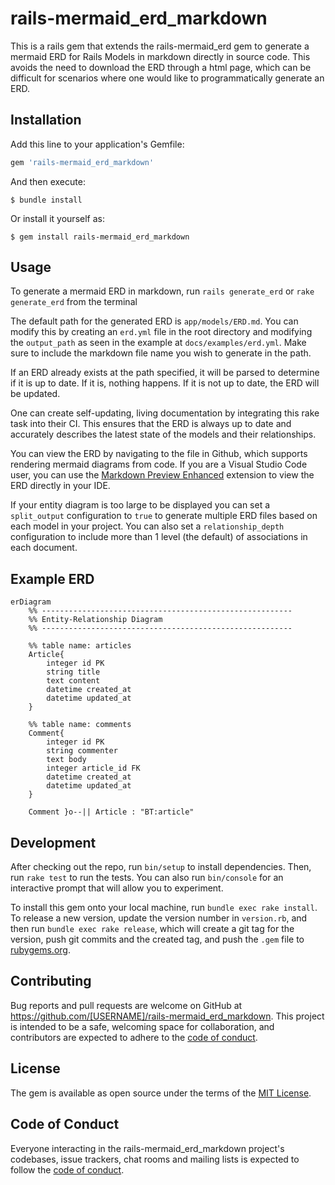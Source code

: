 # rails-mermaid_erd_markdown

This is a rails gem that extends the rails-mermaid_erd gem to generate a mermaid ERD for Rails Models in markdown directly in source code. This avoids the need to download the ERD through a html page, which can be difficult for scenarios where one would like to programmatically generate an ERD.

## Installation

Add this line to your application's Gemfile:

```ruby
gem 'rails-mermaid_erd_markdown'
```

And then execute:

    $ bundle install

Or install it yourself as:

    $ gem install rails-mermaid_erd_markdown

## Usage

To generate a mermaid ERD in markdown, run `rails generate_erd` or `rake generate_erd` from the terminal

The default path for the generated ERD is `app/models/ERD.md`. You can modify this by creating an `erd.yml` file in the root directory and modifying the `output_path` as seen in the example at `docs/examples/erd.yml`. Make sure to include the markdown file name you wish to generate in the path. 

If an ERD already exists at the path specified, it will be parsed to determine if it is up to date. If it is, nothing happens. If it is not up to date, the ERD will be updated. 

One can create self-updating, living documentation by integrating this rake task into their CI. This ensures that the ERD is always up to date and accurately describes the latest state of the models and their relationships.

You can view the ERD by navigating to the file in Github, which supports rendering mermaid diagrams from code. If you are a Visual Studio Code user, you can use the [Markdown Preview Enhanced](https://marketplace.visualstudio.com/items?itemName=shd101wyy.markdown-preview-enhanced) extension to view the ERD directly in your IDE.

If your entity diagram is too large to be displayed you can set a `split_output` configuration to `true` to generate multiple ERD files based on each model in your project. You can also set a `relationship_depth` configuration to include more than 1 level (the default) of associations in each document.

## Example ERD

```mermaid
erDiagram
    %% --------------------------------------------------------
    %% Entity-Relationship Diagram
    %% --------------------------------------------------------

    %% table name: articles
    Article{
        integer id PK 
        string title  
        text content  
        datetime created_at  
        datetime updated_at  
    }

    %% table name: comments
    Comment{
        integer id PK 
        string commenter  
        text body  
        integer article_id FK 
        datetime created_at  
        datetime updated_at  
    }

    Comment }o--|| Article : "BT:article"
```

## Development

After checking out the repo, run `bin/setup` to install dependencies. Then, run `rake test` to run the tests. You can also run `bin/console` for an interactive prompt that will allow you to experiment.

To install this gem onto your local machine, run `bundle exec rake install`. To release a new version, update the version number in `version.rb`, and then run `bundle exec rake release`, which will create a git tag for the version, push git commits and the created tag, and push the `.gem` file to [rubygems.org](https://rubygems.org).

## Contributing

Bug reports and pull requests are welcome on GitHub at https://github.com/[USERNAME]/rails-mermaid_erd_markdown. This project is intended to be a safe, welcoming space for collaboration, and contributors are expected to adhere to the [code of conduct](https://github.com/[USERNAME]/rails-mermaid_erd_markdown/blob/master/CODE_OF_CONDUCT.md).

## License

The gem is available as open source under the terms of the [MIT License](https://opensource.org/licenses/MIT).

## Code of Conduct

Everyone interacting in the rails-mermaid_erd_markdown project's codebases, issue trackers, chat rooms and mailing lists is expected to follow the [code of conduct](https://github.com/[USERNAME]/rails-mermaid_erd_markdown/blob/master/CODE_OF_CONDUCT.md).
